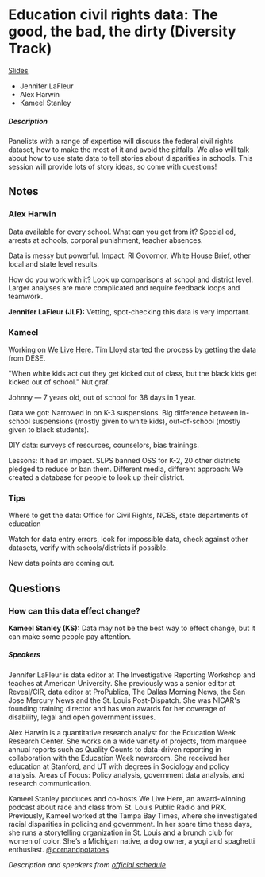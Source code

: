 # Education civil rights data: The good, the bad, the dirty (Diversity Track)

[Slides](https://docs.google.com/presentation/d/15PJ9R-L3Qljh6zV6be0r3gJCU6hXIQeAUi9qvmI7O30/edit#slide=id.p)

* Jennifer LaFleur
* Alex Harwin
* Kameel Stanley

##### Description

Panelists with a range of expertise will discuss the federal civil rights dataset, how to make the most of it and avoid the pitfalls. We also will talk about how to use state data to tell stories about disparities in schools. This session will provide lots of story ideas, so come with questions!

## Notes

### Alex Harwin

Data available for every school. What can you get from it? Special ed, arrests at schools, corporal punishment, teacher absences.

Data is messy but powerful. Impact: RI Govornor, White House Brief, other local and state level results.

How do you work with it? Look up comparisons at school and district level. Larger analyses are more complicated and require feedback loops and teamwork.

**Jennifer LaFleur (JLF):** Vetting, spot-checking this data is very important.

### Kameel

Working on [We Live Here](http://www.welivehere.show/). Tim Lloyd started the process by getting the data from DESE.

"When white kids act out they get kicked out of class, but the black kids get kicked out of school." Nut graf.

Johnny — 7 years old, out of school for 38 days in 1 year.

Data we got: Narrowed in on K-3 suspensions. Big difference between in-school suspensions (mostly given to white kids), out-of-school (mostly given to black students).

DIY data: surveys of resources, counselors, bias trainings.

Lessons: It had an impact. SLPS banned OSS for K-2, 20 other districts pledged to reduce or ban them. Different media, different approach: We created a database for people to look up their district.


### Tips

Where to get the data: Office for Civil Rights, NCES, state departments of education

Watch for data entry errors, look for impossible data, check against other datasets, verify with schools/districts if possible.

New data points are coming out.

## Questions

### How can this data effect change?

**Kameel Stanley (KS):** Data may not be the best way to effect change, but it can make some people pay attention.

##### Speakers

Jennifer LaFleur is data editor at The Investigative Reporting Workshop and teaches at American University.  She previously was a senior editor at Reveal/CIR, data editor at ProPublica, The Dallas Morning News, the San Jose Mercury News and the St. Louis Post-Dispatch. She was NICAR's founding training director and has won awards for her coverage of disability, legal and open government issues. 

Alex Harwin is a quantitative research analyst for the Education Week Research Center. She works on a wide variety of projects, from marquee annual reports such as Quality Counts to data-driven reporting in collaboration with the Education Week newsroom. She received her education at Stanford, and UT with degrees in Sociology and policy analysis. Areas of Focus: Policy analysis, government data analysis, and research communication.

Kameel Stanley produces and co-hosts We Live Here, an award-winning podcast about race and class from St. Louis Public Radio and PRX. Previously, Kameel worked at the Tampa Bay Times, where she investigated racial disparities in policing and government. In her spare time these days, she runs a storytelling organization in St. Louis and a brunch club for women of color. She’s a Michigan native, a dog owner, a yogi and spaghetti enthusiast. [@cornandpotatoes](https://twitter.com/cornandpotatoes)

*Description and speakers from [official schedule](https://www.ire.org/events-and-training/event/3189/3585/)*